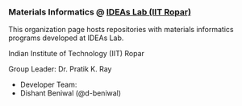 ### **Materials Informatics @ [IDEAs Lab (IIT Ropar)](https://ideaslab.iitrpr.ac.in/)** 
This organization page hosts repositories with materials informatics programs developed at IDEAs Lab.


Indian Institute of Technology (IIT) Ropar

Group Leader: Dr. Pratik K. Ray

- Developer Team:
- Dishant Beniwal (@d-beniwal)
